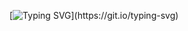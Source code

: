 [![Typing SVG](https://readme-typing-svg.demolab.com/?lines=Welcome+to+my+page;)](https://git.io/typing-svg)
